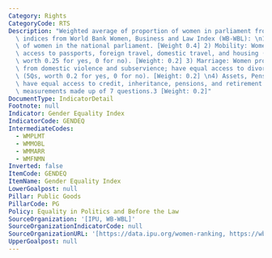 ```yaml
---
Category: Rights
CategoryCode: RTS
Description: "Weighted average of proportion of women in parliament from IPU and 3\
  \ indices from World Bank Women, Business and Law Index (WB-WBL): \n1) Percentage\
  \ of women in the national parliament. [Weight 0.4] 2) Mobility: Women have equal\
  \ access to passports, foreign travel, domestic travel, and housing (4 Q’s, each\
  \ worth 0.25 for yes, 0 for no). [Weight: 0.2] 3) Marriage: Women protected by law\
  \ from domestic violence and subservience; have equal access to divorce and remarriage.\
  \ (5Qs, worth 0.2 for yes, 0 for no). [Weight: 0.2] \n4) Assets, Pensions: Women\
  \ have equal access to credit, inheritance, pensions, and retirement. Combines two\
  \ measurements made up of 7 questions.3 [Weight: 0.2]"
DocumentType: IndicatorDetail
Footnote: null
Indicator: Gender Equality Index
IndicatorCode: GENDEQ
IntermediateCodes:
  - WMPLMT
  - WMMOBL
  - WMMARR
  - WMFNMN
Inverted: false
ItemCode: GENDEQ
ItemName: Gender Equality Index
LowerGoalpost: null
Pillar: Public Goods
PillarCode: PG
Policy: Equality in Politics and Before the Law
SourceOrganization: '[IPU, WB-WBL]'
SourceOrganizationIndicatorCode: null
SourceOrganizationURL: '[https://data.ipu.org/women-ranking, https://wbl.worldbank.org/en/wbl-data]'
UpperGoalpost: null
---
```


